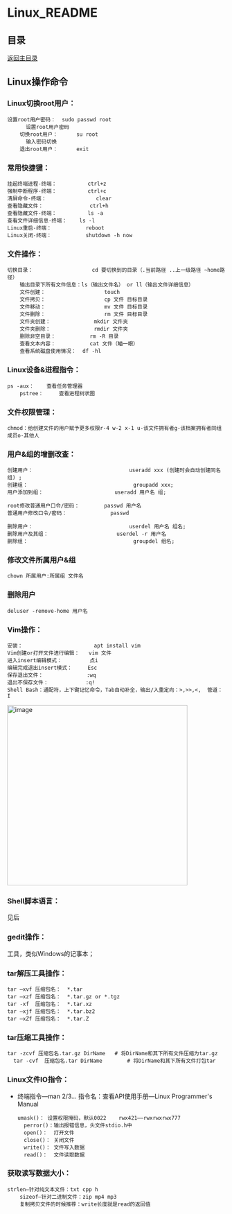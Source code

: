# Linux_README

## 目录
[返回主目录](https://github.com/NightBonsai/Linux_README/blob/main/README.md)

## Linux操作命令

### Linux切换root用户：
		
    设置root用户密码：  sudo passwd root
		  设置root用户密码
		切换root用户：      su root
		  输入密码切换
		退出root用户：      exit

### 常用快捷键：

    挂起终端进程-终端：			ctrl+z
    强制中断程序-终端：			ctrl+c
    清屏命令-终端：				clear
    查看隐藏文件：				  ctrl+h
    查看隐藏文件-终端：			ls -a
    查看文件详细信息-终端：	ls -l
    Linux重启-终端：			  reboot
    Linux关闭-终端：			  shutdown -h now
	
### 文件操作：
		
    切换目录：			        cd 要切换到的目录（.当前路径 ..上一级路径 ~home路径）
		输出目录下所有文件信息：ls（输出文件名） or ll（输出文件详细信息）
		文件创建：			        touch
		文件拷贝：			        cp 文件 目标目录
		文件移动：			        mv 文件 目标目录
		文件删除：			        rm 文件 目标目录
		文件夹创建：		        mkdir 文件夹
		文件夹删除：		        rmdir 文件夹
		删除非空目录：		      rm -R 目录
		查看文本内容：		      cat 文件（瞄一眼）
		查看系统磁盘使用情况：  df -hl

### Linux设备&进程指令：
		
    ps -aux：    查看任务管理器
		pstree：     查看进程树状图
		
### 文件权限管理：

    chmod：给创建文件的用户赋予更多权限r-4 w-2 x-1 u-该文件拥有者g-该档案拥有者同组成员o-其他人

### 用户&组的增删改查：

    创建用户：						        useradd xxx (创建时会自动创建同名组) ;
    创建组：						          groupadd xxx;
    用户添加到组：					      useradd 用户名 组;
    
    root修改普通用户口令/密码：		passwd 用户名
    普通用户修改口令/密码：			  passwd
    
    删除用户：						        userdel 用户名 组名;
    删除用户及其组：				      userdel -r 用户名
    删除组：						          groupdel 组名;

### 修改文件所属用户&组

    chown 所属用户:所属组 文件名

### 删除用户
    
    deluser -remove-home 用户名

### Vim操作：

    安装：                       apt install vim
    Vim创建or打开文件进行编辑：   vim 文件
    进入insert编辑模式：         点i
    编辑完成退出insert模式：     Esc
    保存退出文件：              :wq
    退出不保存文件：            :q!
    Shell Bash：通配符，上下键记忆命令，Tab自动补全，输出/入重定向：>,>>,<,	管道：I
    
<img width="416" alt="image" src="https://github.com/NightBonsai/Linux_README/assets/107353989/8ce29efb-169f-4387-8b9c-8de50c484672"><br>


### Shell脚本语言：
见后<br>
	
### gedit操作：
工具，类似Windows的记事本；<br>

### tar解压工具操作：

    tar –xvf 压缩包名：	*.tar
    tar –xzf 压缩包名：	*.tar.gz or *.tgz
    tar -xf  压缩包名：	*.tar.xz
    tar –xjf 压缩包名：	*.tar.bz2
    tar –xZf 压缩包名：	*.tar.Z

### tar压缩工具操作：
	
    tar -zcvf 压缩包名.tar.gz DirName	# 将DirName和其下所有文件压缩为tar.gz
	  tar -cvf  压缩包名.tar DirName		# 将DirName和其下所有文件打包tar

### Linux文件IO指令：
- 终端指令—man 2/3... 指令名：查看API使用手册—Linux Programmer's Manual

      umask()： 设置权限掩码，默认0022	rwx421——rwxrwxrwx777
	    perror()：输出报错信息，头文件stdio.h中
	    open()：  打开文件
	    close()： 关闭文件
	    write()： 文件写入数据
	    read()：  文件读取数据
		
### 获取读写数据大小：
		
    strlen—针对纯文本文件：txt cpp h
		sizeof—针对二进制文件：zip mp4 mp3
		复制拷贝文件的时候推荐：write长度就是read的返回值
